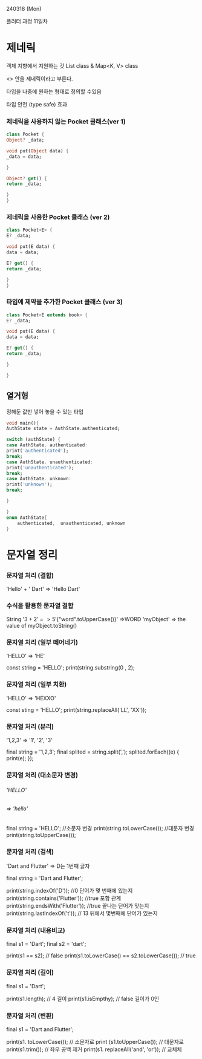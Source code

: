 240318 (Mon)

플러터 과정 11일차

 제네릭 
 =
객체 지향에서 지원하는 것
List<E> class & Map<K, V> class

<> 안을 제네릭이라고 부른다.

타입을 나중에 원하는 형태로 정의할 수있음

타입 안전 (type safe) 효과

### 제네릭을 사용하지 않는 Pocket 클래스(ver 1)
```dart
class Pocket {
Object? _data;

void put(Object data) {
_data = data;

}

Object? get() {
return _data;

}
}
```

### 제네릭을 사용한 Pocket 클래스 (ver 2)
```dart
class Pocket<E> {
E? _data;

void put(E data) {
data = data;

E? get() {
return _data;

}
}
```

### 타입에 제약을 추가한 Pocket 클래스 (ver 3)
```dart
class Pocket<E extends book> {
E? _data;

void put(E data) {
data = data;

E? get() {
return _data;

}

}
```

## 열거형
정해둔 값만 넣어 놓을 수 있는 타입
```dart
void main(){
AuthState state = AuthState.authenticated;

switch (authState) {
case AuthState. authenticated:
print('authenticated');
break;
case AuthState. unauthenticated:
print('unauthenticated');
break;
case AuthState. unknown:
print('unknown');
break;

}

}
enum AuthState{
	authenticated,	unauthenticated, unknown
}
```
 문자열 정리
=

### 문자열 처리 (결합)

'Hello' + ' Dart'
=> 'Hello Dart'

### 수식을 활용한 문자열 결합

String
'${3 +2}' => 5
'${"word".toUpperCase()}' =>WORD
'myObject' => the value of myObject.toString()

### 문자열 처리 (일부 떼어네기)

'HELLO'
=> 'HE'

const string = 'HELLO';
print(string.substring(0 , 2);

### 문자열 처리 (일부 치환)

'HELLO'
=> 'HEXXO'

const sting = 'HELLO';
print(string.replaceAll('LL', 'XX'));

### 문자열 처리 (분리)

'1,2,3'
=> '1', '2', '3'

final string = '1,2,3';
final splited = string.split(',');
splited.forEach((e) {
  print(e);
  });

### 문자열 처리 (대소문자 변경)

###### 'HELLO'
###### => 'hello'

final string = 'HELLO';
//소문자 변경
print(string.toLowerCase());
//대문자 변경
print(string.toUpperCase());

### 문자열 처리 (검색)

'Dart and Flutter'
=> D는 1번째 글자

final string = 'Dart and Flutter';

print(string.indexOf('D')); //0 단어가 몇 번째에 있는지
print(string.contains('Flutter')); //true 포함 관계
print(string.endsWith('Flutter')); //true 끝나는 단어가 맞는지
print(string.lastIndexOf('t')); // 13 뒤에서 몇번째에 단어가 있는지

### 문자열 처리 (내용비교)

final s1 = 'Dart';
final s2 = 'dart';

print(s1 == s2); // false
print(s1.toLowerCase() == s2.toLowerCase()); // true

### 문자열 처리 (길이)

final s1 = 'Dart';

print(s1.length); // 4  길이
print(s1.isEmpthy); // false  길이가 0인

### 문자열 처리 (변환)
final s1 = 'Dart and Flutter';

print(s1. toLowerCase()); // 소문자로
print (s1.toUpperCase()); // 대문자로
print(s1.trim()); // 좌우 공백 제거
print(s1. replaceAll('and', 'or')); // 교체체
